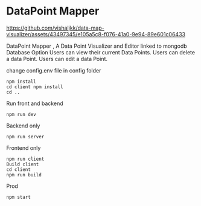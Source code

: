 
# DataPoint Mapper


https://github.com/vishaljkk/data-map-visualizer/assets/43497345/e105a5c8-f076-41a0-9e94-89e601c06433


DataPoint Mapper , A Data Point Visualizer and Editor linked to mongodb Database
Option 
Users can view their current Data Points.
Users can delete a data Point.
Users can edit a data Point.


change config.env file in config folder

```
npm install
cd client npm install
cd ..

```

Run front and backend

```
npm run dev

```

Backend only

```
npm run server

```

Frontend only

```
npm run client
Build client
cd client
npm run build
```

Prod
```
npm start
```
